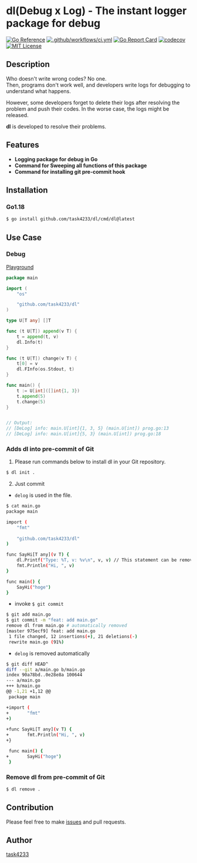 dl(Debug x Log) - The instant logger package for debug
======

[![Go Reference](https://pkg.go.dev/badge/github.com/task4233/dl.svg)](https://pkg.go.dev/github.com/task4233/dl)
[![.github/workflows/ci.yml](https://github.com/task4233/dl/actions/workflows/ci.yml/badge.svg)](https://github.com/task4233/dl/actions/workflows/ci.yml)
[![Go Report Card](https://goreportcard.com/badge/github.com/task4233/dl)](https://goreportcard.com/report/github.com/task4233/dl)
[![codecov](https://codecov.io/gh/task4233/dl/branch/main/graph/badge.svg?token=xrhysp4Tzf)](https://codecov.io/gh/task4233/dl)
[![MIT License](http://img.shields.io/badge/license-MIT-blue.svg?style=flat)](LICENSE)

## Description
Who doesn't write wrong codes? No one.  
Then, programs don't work well, and developers write logs for debugging to understand what happens.

However, some developers forget to delete their logs after resolving the problem and push their codes. In the worse case, the logs might be released.

**dl** is developed to resolve their problems.

## Features
- **Logging package for debug in Go**
- **Command for Sweeping all functions of this package**
- **Command for installing git pre-commit hook**

## Installation
### Go1.18

```bash
$ go install github.com/task4233/dl/cmd/dl@latest
```

## Use Case
### Debug

[Playground](https://go.dev/play/p/GRucgd6JhPk)
```go
package main

import (
	"os"

	"github.com/task4233/dl"
)

type U[T any] []T

func (t U[T]) append(v T) {
	t = append(t, v)
	dl.Info(t)
}

func (t U[T]) change(v T) {
	t[0] = v
	dl.FInfo(os.Stdout, t)
}

func main() {
	t := U[int]([]int{1, 3})
	t.append(5)
	t.change(5)
}


// Output:
// [DeLog] info: main.U[int]{1, 3, 5} (main.U[int]) prog.go:13
// [DeLog] info: main.U[int]{5, 3} (main.U[int]) prog.go:18
```

### Adds dl into pre-commit of Git
1. Please run commands below to install dl in your Git repository.

```bash
$ dl init .
```

2. Just commit

- `delog` is used in the file.

```bash
$ cat main.go 
package main

import (
	"fmt"
	
	"github.com/task4233/dl"
)

func SayHi[T any](v T) {
	dl.Printf("Type: %T, v: %v\n", v, v) // This statement can be removed by `$ dl clean main.go`
	fmt.Println("Hi, ", v)
}

func main() {
    SayHi("hoge")
}
```

- invoke `$ git commit`

```bash
$ git add main.go
$ git commit -m "feat: add main.go"
remove dl from main.go # automatically removed
[master 975ecf9] feat: add main.go
 1 file changed, 12 insertions(+), 21 deletions(-)
 rewrite main.go (91%)
```

- `delog` is removed automatically

```bash
$ git diff HEAD^
diff --git a/main.go b/main.go
index 90a78bd..0e28e8a 100644
--- a/main.go
+++ b/main.go
@@ -1,21 +1,12 @@
 package main

+import (
+       "fmt"
+)
 
+func SayHi[T any](v T) {
+       fmt.Println("Hi, ", v)
+}

 func main() {
+       SayHi("hoge")
 }
```

### Remove dl from pre-commit of Git

```bash
$ dl remove .
```

## Contribution
Please feel free to make [issues](https://github.com/task4233/dl/issues/new/choose) and pull requests.

## Author
[task4233](https://task4233.dev)
